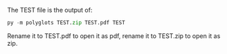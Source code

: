 The TEST file is the output of:
```py
py -m polyglots TEST.zip TEST.pdf TEST
```
Rename it to TEST.pdf to open it as pdf, rename it to TEST.zip to open it as zip.
